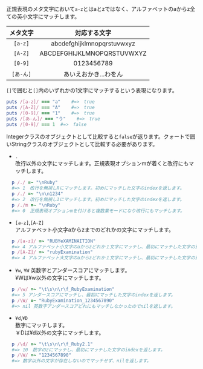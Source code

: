 正規表現のメタ文字において`a-z`とはaとzではなく、アルファベットのaからz全ての英小文字にマッチします。  



| メタ文字 | 対応する文字 |  
| :-: | :-: |
| `[a-z]` | abcdefghijklmnopqrstuvwxyz |  
| `[A-Z]` | ABCDEFGHIJKLMNOPQRSTUVWXYZ |  
| `[0-9]` | 0123456789 |  
| `[あ-ん]` | あいえおかき...わをん |  


`[]`で囲むと`[]`内のいずれかの1文字にマッチするという表現になります。

```ruby
puts /[a-z]/ === "a"	#=>　true
puts /[A-Z]/ === "A"	#=>　true
puts /[0-9]/ === "1"	#=>　true
puts /[あ-ん]/ === "う"	#=>　true
puts /[0-9]/ === 1	#=>　false
```
Integerクラスのオブジェクトとして比較すると`false`が返ります。クォートで囲いStringクラスのオブジェクトとして比較する必要があります。

- `.`  
改行以外の文字にマッチします。正規表現オプションmが着くと改行にもマッチします。
```ruby
  p /./ =~ "\nRuby"
  #=> 1　改行を無視しRにマッチします。初めにマッチした文字のindexを返します。
  p /./ =~ "\n\n1234"
  #=> 2　改行を無視し1にマッチします。初めにマッチした文字のindexを返します。
  p /./m =~ "\nRuby"
  #=> 0　正規表現オプションmを付けると複数業モードになり改行にもマッチします。
```

- `[a-z]`,`[A-Z]`  
アルファベット小文字aからzまでのどれかの文字にマッチします。
```ruby
  p /[a-z]/ =~ "RUBYeXAMINAITION"
  #=> 4 アルファベット小文字のaからzどれか１文字にマッチし、最初にマッチした文字のindexを返します。
  p /[A-Z]/ =~ "rubyExamination"
  #=> 4 アルファベット大文字のaからzどれか１文字にマッチし、最初にマッチした文字のindexを返します。
```
- `¥w`, `¥W`
英数字とアンダースコアにマッチします。  
¥Wは¥w以外の文字にマッチします。
```ruby
  p /\w/ =~ "\t\s\n\r\f_RubyExamination"
  #=> 5 アンダースコアにマッチし、最初にマッチした文字のindexを返します。
  p /\W/ =~ "RubyExamination_1234567890"
  #=> nil 英数字アンダースコアどれにもマッチしなかったのでnilを返します。
```
- `¥d`,`¥D`  
数字にマッチします。  
￥Dは¥d以外の文字にマッチします。
```ruby
  p /\d/ =~ "\t\s\n\r\f_Ruby2.1"
  #=> 10　数字の2にマッチし、最初にマッチした文字のindexを返します。
  p /\W/ =~ "1234567890"
  #=> 数字以外の文字が存在しないのでマッチせず、nilを返します。
```
